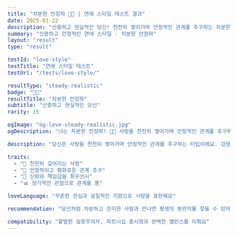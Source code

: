 ```yaml
---
title: "차분한 안정파 🌱🏡 | 연애 스타일 테스트 결과"
date: 2025-01-22
description: "신중하고 현실적인 당신! 천천히 쌓아가며 안정적인 관계를 추구하는 차분한 안정파"
summary: "신중하고 안정적인 연애 스타일 - 차분한 안정파"
layout: "result"
type: "result"

testId: "love-style"
testTitle: "연애 스타일 테스트"
testUrl: "/tests/love-style/"

resultType: "steady-realistic"
badge: "🌱🏡"
resultTitle: "차분한 안정파"
subtitle: "신중하고 현실적인 당신"
rarity: 15

ogImage: "og-love-steady-realistic.jpg"
ogDescription: "나는 차분한 안정파! 🌱🏡 사랑을 천천히 쌓아가며 안정적인 관계를 추구하는 타입이에요. 당신의 연애 스타일은?"

description: "당신은 사랑을 천천히 쌓아가며 안정적인 관계를 추구하는 타입이에요. 감정보다는 신뢰와 이해를 바탕으로 한 관계를 중요하게 생각합니다."

traits:
  - "🌱 천천히 깊어지는 사랑"
  - "🏡 안정적이고 평화로운 관계 추구"
  - "🤝 신뢰와 책임감을 최우선시"
  - "📊 장기적인 관점으로 관계를 봄"

loveLanguage: "꾸준한 관심과 실질적인 지원으로 사랑을 표현해요"

recommendation: "당신처럼 차분하고 진지한 사람과 만나면 평생의 동반자를 찾을 수 있어요. 때로는 감정 표현도 조금 더 자유롭게 해보세요!"

compatibility: "활발한 실용주의자, 파트너십 중시형과 완벽한 밸런스를 이뤄요"
---
```

